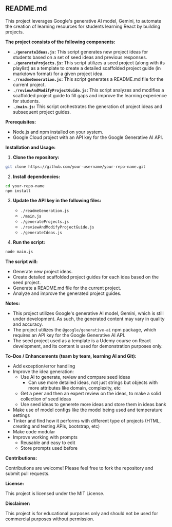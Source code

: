 
## README.md

This project leverages Google's generative AI model, Gemini, to automate the creation of learning resources for students learning React by building projects. 

**The project consists of the following components:**

- **`./generateIdeas.js`:** This script generates new project ideas for students based on a set of seed ideas and previous responses.
- **`./generateProjects.js`:** This script utilizes a seed project (along with its playlist) as a template to create a detailed scaffolded project guide (in markdown format) for a given project idea.
- **`./readmeGeneration.js`:** This script generates a README.md file for the current project.
- **`./reviewAndModifyProjectGuide.js`:** This script analyzes and modifies a scaffolded project guide to fill gaps and improve the learning experience for students.
- **`./main.js`:** This script orchestrates the generation of project ideas and subsequent project guides.

**Prerequisites:**

- Node.js and npm installed on your system.
- Google Cloud project with an API key for the Google Generative AI API.

**Installation and Usage:**

1. **Clone the repository:**
```bash
git clone https://github.com/your-username/your-repo-name.git
```

2. **Install dependencies:**
```bash
cd your-repo-name
npm install
```

3. **Update the API key in the following files:**
   - `./readmeGeneration.js`
   - `./main.js`
   - `./generateProjects.js`
   - `./reviewAndModifyProjectGuide.js`
   - `./generateIdeas.js`

4. **Run the script:**
```bash
node main.js
```

**The script will:**

- Generate new project ideas.
- Create detailed scaffolded project guides for each idea based on the seed project.
- Generate a README.md file for the current project.
- Analyze and improve the generated project guides.

**Notes:**

- This project utilizes Google's generative AI model, Gemini, which is still under development. As such, the generated content may vary in quality and accuracy. 
- The project utilizes the `@google/generative-ai` npm package, which requires an API key for the Google Generative AI API.
- The seed project used as a template is a Udemy course on React development, and its content is used for demonstration purposes only.

**To-Dos / Enhancements (team by team, learning AI and Git):**

- Add exception/error handling
- Improve the idea generation:
    - Use AI to generate, review and compare seed ideas
        - Can use more detailed ideas, not just strings but objects with more attributes like domain, complexity, etc
    - Get a peer and then an expert review on the ideas, to make a solid collection of seed ideas
    - Use seed ideas to generete more ideas and store them in ideas bank
- Make use of model configs like the model being used and temperature settings
- Tinker and find how it performs with different type of projects (HTML, creating and testing APIs, bootstrap, etc)
- Make code modular
- Improve working with prompts
    - Reusable and easy to edit
    - Store prompts used before

**Contributions:**

Contributions are welcome! Please feel free to fork the repository and submit pull requests. 

**License:**

This project is licensed under the MIT License.

**Disclaimer:**

This project is for educational purposes only and should not be used for commercial purposes without permission.
